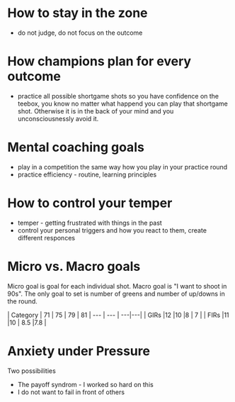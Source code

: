 # How to stay in the zone
* do not judge, do not focus on the outcome

# How champions plan for every outcome
* practice all possible shortgame shots so you have confidence on the teebox, you know no matter what happend you can play that shortgame shot. Otherwise it is in the back of your mind and you unconsciousnessly avoid it.

# Mental coaching goals
* play in a competition the same way how you play in your practice round
* practice efficiency - routine, learning principles

# How to control your temper
* temper - getting frustrated with things in the past
* control your personal triggers and how you react to them, create different responces

# Micro vs. Macro goals

Micro goal is goal for each individual shot. Macro goal is "I want to shoot in 90s".
The only goal to set is number of greens and number of up/downs in the round.

| Category | 71   | 75   | 79   | 81
| --- | --- | ---|---|
|   GIRs |12   |10   |8   | 7  |
|  FIRs |11   |10   | 8.5  |7.8   |

# Anxiety under Pressure
Two possibilities
* The payoff syndrom - I worked so hard on this
* I do not want to fail in front of others
